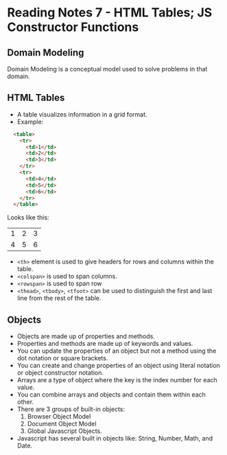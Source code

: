 # Reading Notes 7 - HTML Tables; JS Constructor Functions

## Domain Modeling

Domain Modeling is a conceptual model used to solve problems in that domain.

## HTML Tables

- A table visualizes information in a grid format.
- Example:
```html
  <table>
    <tr>
      <td>1</td>
      <td>2</td>
      <td>3</td>
    </tr>
    <tr>
      <td>4</td>
      <td>5</td>
      <td>6</td>
    </tr>
  </table>
```

Looks like this:
  <table>
    <tr>
      <td>1</td>
      <td>2</td>
      <td>3</td>
    </tr>
    <tr>
      <td>4</td>
      <td>5</td>
      <td>6</td>
    </tr>
  </table>

- `<th>` element is used to give headers for rows and columns within the table.
- `<colspan>` is used to span columns.
- `<rowspan>` is used to span row
- `<thead>`, `<tbody>`, `<tfoot>` can be used to distinguish the first and last line from the rest of the table.

##  Objects

- Objects are made up of properties and methods.
- Properties and methods are made up of keywords and values.
- You can update the properties of an object but not a method using the dot notation or square brackets.
- You can create and change properties of an object using literal notation or object constructor notation.
- Arrays are a type of object where the key is the index number for each value.
- You can combine arrays and objects and contain them within each other.
- There are 3 groups of built-in objects:
  1. Browser Object Model
  2. Document Object Model
  3. Global Javascript Objects.
- Javascript has several built in objects like: String, Number, Math, and Date.